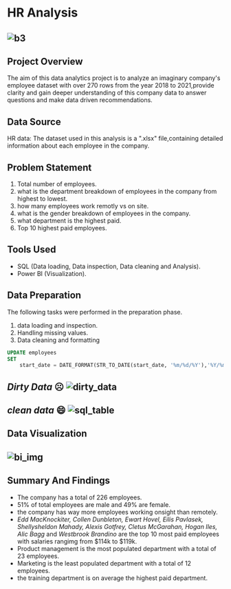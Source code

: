 # HR Analysis

![b3](https://github.com/stephen-dk/HR-Analysis/assets/144712896/dc54140a-c90d-494a-b78e-83b246be4eae)
--
## Project Overview

The aim of this data analytics project is to analyze an imaginary company's employee dataset with over 270 rows from the year 2018 to 2021,provide clarity and gain deeper understanding of this company data to answer questions and make data driven recommendations. 

## Data Source

HR data: The dataset used in this analysis is a ".xlsx" file,containing detailed information about each employee in the company.

## Problem Statement

1. Total number of employees.
2. what is the department breakdown of employees in the company from highest to lowest.
3. how many employees work remotly vs on site.
4. what is the gender breakdown of employees in the company.
5. what department is the highest paid.
6. Top 10 highest paid employees.

## Tools Used
- SQL (Data loading, Data inspection, Data cleaning and Analysis).
- Power BI (Visualization).

## Data Preparation

The following tasks were performed in the preparation phase.
1. data loading and inspection.
2. Handling missing values.
3. Data cleaning and formatting
```sql
UPDATE employees 
SET 
    start_date = DATE_FORMAT(STR_TO_DATE(start_date, '%m/%d/%Y'),'%Y/%m/%d');
```

_Dirty Data_ ☹️
![dirty_data](https://github.com/stephen-dk/HR-Analysis/assets/144712896/11a09668-3f60-425a-928e-c44750cab588)
--

_clean data_ 😄
![sql_table](https://github.com/stephen-dk/HR-Analysis/assets/144712896/eb36b515-73b7-48f3-ad0d-7336b5997f92)
--


## Data Visualization

![bi_img](https://github.com/stephen-dk/HR-Analysis/assets/144712896/1a6f0033-9666-4834-840c-77c6d68a9f61)
---

## Summary And Findings

- The company has a total of 226 employees.
- 51% of total employees are male and 49% are female.
- the company has way more employees working onsight than remotely.
- _Edd  MacKnockiter, Collen Dunbleton, Ewart Hovel, Eilis Pavlasek, Shellysheldon Mahady, Alexis Gotfrey, Cletus McGarahan, Hogan Iles, Alic Bagg_ and _Westbrook Brandino_ are the top 10 most paid employees with salaries rangimg from $114k to $119k.
- Product management is the most populated department with a total of 23 employees.
- Marketing is the least populated department with a total of 12 employees.
- the training department is on average the highest paid department.





